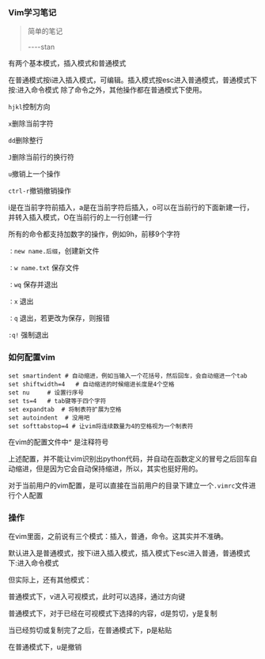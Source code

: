 ### Vim学习笔记
> 简单的笔记 
>
> ----stan




有两个基本模式，插入模式和普通模式

在普通模式按i进入插入模式，可编辑。插入模式按esc进入普通模式，普通模式下按:进入命令模式
除了命令之外，其他操作都在普通模式下使用。

`hjkl`控制方向

`x`删除当前字符

`dd`删除整行

`J`删除当前行的换行符

`u`撤销上一个操作

`ctrl-r`撤销撤销操作

i是在当前字符前插入，a是在当前字符后插入，o可以在当前行的下面新建一行，并转入插入模式，O在当前行的上一行创建一行

所有的命令都支持加数字的操作，例如9h，前移9个字符

`：new name.后缀`，创建新文件

`：w name.txt` 保存文件

`：wq` 保存并退出

`：x` 退出

`：q` 退出，若更改为保存，则报错

`:q!` 强制退出 



### 如何配置vim

~~~
set smartindent # 自动缩进，例如当输入一个花括号，然后回车，会自动缩进一个tab
set shiftwidth=4   # 自动缩进的时候缩进长度是4个空格
set nu     # 设置行序号
set ts=4   # tab键等于四个字符
set expandtab  # 将制表符扩展为空格
set autoindent  # 没用吧
set softtabstop=4 # 让vim将连续数量为4的空格视为一个制表符
~~~

在vim的配置文件中`“` 是注释符号

上述配置，并不能让vim识别出python代码，并自动在函数定义的冒号之后回车自动缩进，但是因为它会自动保持缩进，所以，其实也挺好用的。

对于当前用户的vim配置，是可以直接在当前用户的目录下建立一个`.vimrc`文件进行个人配置



### 操作

在vim里面，之前说有三个模式：插入，普通，命令。这其实并不准确。

默认进入是普通模式，按下i进入插入模式，插入模式下esc进入普通，普通模式下:进入命令模式

但实际上，还有其他模式：

普通模式下，v进入可视模式，此时可以选择，通过方向键

普通模式下，对于已经在可视模式下选择的内容，d是剪切，y是复制

当已经剪切或复制完了之后，在普通模式下，p是粘贴

在普通模式下，u是撤销

